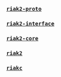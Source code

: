 ### [`riak2-proto`](./riak2-proto)

### [`riak2-interface`](./riak2-interface)

### [`riak2-core`](./riak2-core)

### [`riak2`](./riak2)

### [`riakc`](./riakc)
